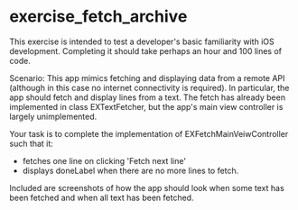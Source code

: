 exercise_fetch_archive
=============================

This exercise is intended to test a developer's basic familiarity with iOS development.
Completing it should take perhaps an hour and 100 lines of code.

Scenario:  This app mimics fetching and displaying data from a remote API
(although in this case no internet connectivity is required).
In particular, the app should fetch and display lines from a text.
The fetch has already been implemented in class EXTextFetcher,
but the app's main view controller is largely unimplemented.

Your task is to complete the implementation of EXFetchMainVeiwController
such that it:
* fetches one line on clicking 'Fetch next line'
* displays doneLabel when there are no more lines to fetch.

Included are screenshots of how the app should look
when some text has been fetched and when all text has been fetched.
